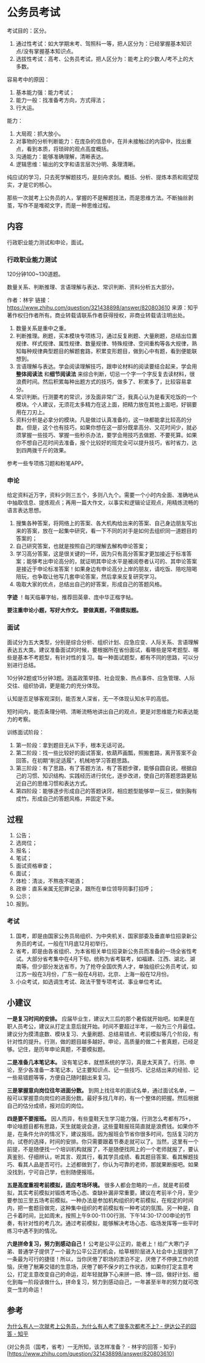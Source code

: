 # 公务员考试
考试目的：区分。
1. 通过性考试：如大学期末考、驾照科一等，把人区分为：已经掌握基本知识点/没有掌握基本知识点。
2. 选拔性考试：高考、公务员考试，把人区分为：能考上的少数人/考不上的大多数。

容易考中的原因：
1. 基本能力强：能力考试；
2. 能力一般：找准备考方向，方式得法；
3. 行大运。

能力：
1. 大局观：抓大放小。
2. 对事物的分析判断能力：在庞杂的信息中，在并未接触过的内容中，找出重点，看到本质，将琐碎的观点高度概括。
3. 沟通能力：能够准确理解，清晰表达。
4. 逻辑思维：输出的文字和语言层次分明、条理清晰。

纯应试的学习，只去死学解题技巧，是刻舟求剑。概括、分析、提炼本质和观望现实，才是它的核心。

那些一次就考上公务员的人，掌握的不是解题技法，而是思维方法。不断抽丝剥茧，写作不是堆砌文字，而是一种思维过程。
## 内容
行政职业能力测试和申论，面试。
### 行政职业能力测试
120分钟100~130道题。

数量关系、判断推理、言语理解与表达、常识判断、资料分析五大部分。

作者：林宇
链接：https://www.zhihu.com/question/321438898/answer/820803610
来源：知乎
著作权归作者所有。商业转载请联系作者获得授权，非商业转载请注明出处。

1. 数量关系是重中之重。
2. 判断推理。刷题，买本模块专项练习，通过反复刷题、大量刷题，总结出位置规律、样式规律、属性规律、数量规律、特殊规律、空间重构等各大规律，熟知每种规律典型题目的解题套路，积累变形题目，做到心中有题，看到便能联想到。
3. 言语理解与表达。学会阅读理解技巧，跟申论材料的阅读要结合起来，学会用**整体阅读法** 和**细节阅读法** 来综合判断，切忌一个字一个字反复去读材料，很浪费时间。然后积累每种出题方式的技巧，做多了、积累多了，比较容易拿分。
4. 常识判断。行测要考的常识，涉及面非常广泛，我真心认为是看天吃饭的一个模块。个人建议，无须花太多精力在这上面，把精力放在其他上面吧，好钢要用在刀刃上。
5. 资料分析是必拿分的模块。凡是做过认真准备的，这一块都能拿比较高的分数。但是，这个也有技巧，如果你想在这一部分既拿高分、又花时间少，就必须掌握一些技巧、掌握一些秒杀办法，要学会用技巧去做题、不要死算。如果你不想自己花时间去准备，报个比较好的班完全可以提升技巧，省时省力，达到四两拨千斤的效果。

参考一些专项练习题和粉笔APP。
### 申论
给定资料近万字，资料少则三五个，多则八九个。需要一个小时内全面、准确地从中抽取信息、提炼观点；再用一篇大作文，以事实和逻辑论证观点，用精炼流畅的语言表达思想。

1. 搜集各种答案，将网络上的答案、各大机构给出来的答案、自己身边朋友写出来的答案，放在一起集中研究，看一下不同的对手是如何去组织同一道题目的答案的；
2. 自己研究答案，也就是按照自己的理解去解构申论答案；
3. 学习高分答案，这是很关键的一环，因为只有高分答案才更加接近于标准答案；能够考出申论高分的，就证明其申论水平是被阅卷者认可的、其申论答案是接近于申论标准答案！如果身边有申论高分上岸的朋友，请吃饭、陪吃陪喝陪玩，也争取让他写几套申论答案，然后拿来反复研究学习。
4. 吸取大家的优点，总结出自己的好答案，形成自己的答题风格。

**字迹** ！每天临摹字帖，推荐田英章、庞中华正楷字帖。

**要注重申论小题，写好大作文。**
**要做真题，不做模拟题。**
### 面试
面试分为五大类型，分别是综合分析、组织计划、应急应变、人际关系、言语理解表达五大类。建议准备面试的时候，要根据所在省份面试，看哪些是常考题型、哪些是基本不考题型，有针对性的复习。每一种面试题型，都有不同的思路，可以分别进行总结。

10分钟2题或15分钟3题。涵盖政策举措、社会现象、热点事件、应急管理、人际交往、组织协调，更是能力的充分体现。

认知是否足够客观深刻，能否发人深省，无一不体现认知水平的高低。

短时间内，能否条理分明、清晰流畅地讲出自己的观点，更是对思维能力和表达能力的考察。

训练面试阶段：
1. 第一阶段：拿到题目无从下手，根本无话可说。
2. 第二阶段：找一些比较好的面试答案，依葫芦画瓢，照搬套路，离开答案不会回答。在初期“削足适履”，机械地学习答题思路。
3. 第三阶段：有了思路，有了答题方法，有了答题步骤，能够自圆自说。根据自己的习惯、知识结构、实践经历进行优化，逐步改进，使自己的答题思路更贴近自己的思维习惯和表达方式。
4. 第四阶段：能够逐步形成自己的答题诀窍，相应题型能够举一反三，做到胸有成竹。形成自己的答题风格，并固定下来。

## 过程
1. 公告；
2. 选岗位；
3. 报名；
4. 笔试；
5. 面试资格审查；
6. 面试；
7. 体检：清淡，不熬夜不喝酒；
8. 政审：直系亲属无犯罪记录，跟所在单位领导同事打招呼；
9. 公示；
10. 报到。

### 考试
1. 国考，即是由国家公务员局组织、为中央机关、国家部委及垂直单位招录新公务员的考试，一般在11月底12月初举行。
2. 省考，即是由各省组织、为本省相关单位招录新公务员而准备的一场全省性考试。大部分省考集中在4月下旬，统称为省考联考，如福建、江西、湖北、湖南等。但少部分发达省市，为了抢夺全国优秀人才，单独组织公务员考试，如江苏一般在3月份，广东一般在4月初，北京、上海一般在12月份。
3. 小众考试，如选调生考试、政法干警专项考试、事业单位考试。

## 小建议
**一是复习时间的安排。** 应届毕业生，建议大三后的那个暑假就开始吧。如果是在职人员考公，建议从打定主意后就开始。时间不要超过半年，一般为三个月最佳。建议分为摸清底数、模块复习、大量刷题、总结易错点、考前模拟等几个阶段，有针对性的提升。行测，做的题目越多越好。申论，高质量的做二十套真题，已经足够。记住，是历年申论真题，不要模拟题。

**二是准备几本笔记本。** 没有笔记本，就想系统的学习，真是太天真了。行测、申论，至少各准备一本笔记本，记主要知识点、记一些技巧、记总结出来的经验、记一些易错题等等，方便自己随时翻出来复习。

**三是掌握意向岗位往年进面分数。** 到网上找往年的面试名单，通过面试名单，一般可以掌握意向岗位的进面分数。最好多找几年的，有一个整体的把握。然后根据自己的估分成绩，报对应的岗位。

**四是要不要报班。** 因人而异，有些童鞋天生学习能力强，行测怎么考都有75+，申论啥题目都有思路，天生就能说会道，这些童鞋报班简直就是浪费钱。如果你不是，在条件允许的情况下，建议报班。因为报班会节省你很多时间，包括复习的方向，试卷的选择，时间的安排。你只需要跟着节奏走就可以了。当然，这里有一个前提，不是随便找一个培训机构就报了，不是随便找网上的一个老师就报了，要认真鉴别、仔细辨认，听其言、观其行，看其学员成绩、看其题目答案、看其解题技巧、看其人品是否可行。上述都做到了，你认为可靠的老师，那就果断报吧。如果没找到，宁可自己学，也别随便报班。

**五是高度重视考前模拟，适应考场环境。** 很多人都会忽略的一点，就是考前模拟，其实考前模拟对锻炼考场心态、查缺补漏非常重要。建议在考前半个月，至少要参加三至五场考前模拟。一种办法是参加机构组织的考前模拟，在规定的时间内，把一套题目做完，这种集中组织的考前模拟有一种考试的氛围。另一种是，自己卡着时间，比如周末，按照上午9:00-11:00行测、下午14:30-17:00申论的节奏，有针对性的考几次。通过考前模拟，能够解决考场心态、临场发挥等一些平时练习中遇不到的情况。

**六是拼命复习，努力到感动自己！** 公考是公平公正的，能者上！给广大寒门子弟、普通学子提供了一个最为公平公正的机会，给草根阶层进入社会中上层提供了一条最为可行的捷径！所以，当你厌倦了职场的漂泊不定，厌倦了不停换工作的烦恼，厌倦了觥筹交错的生意场，厌倦了朝不保夕的工作状态，如果你打定主意考公，打定主意改变自己的命运，趁年轻就静下心来拼一把、博一回，做好计划、细化到每一阶段该做什么，拼命复习，努力到感动自己，一年甚至半年的努力就可改变一生的命运！
## 参考

[为什么有人一次就考上公务员，为什么有人考了很多次都考不上? - 伊达公子的回答 - 知乎](https://www.zhihu.com/question/334358220/answer/1149126466)

(对公务员（国考，省考）一无所知，该怎样准备？ - 林宇的回答 - 知乎)[https://www.zhihu.com/question/321438898/answer/820803610]
